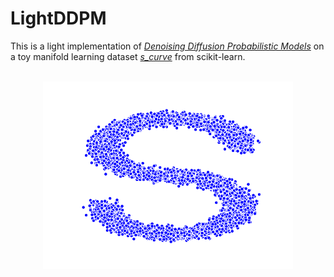 # LightDDPM

This is a light implementation of [*Denoising Diffusion Probabilistic Models*](https://arxiv.org/abs/2006.11239) 
on a toy manifold learning dataset [*s_curve*](https://scikit-learn.org/stable/auto_examples/manifold/plot_compare_methods.html#sphx-glr-auto-examples-manifold-plot-compare-methods-py)
from scikit-learn.

<p align="center">
    <br>
    <img src="s_curve.png" width="400" />
    <br>
<p>



